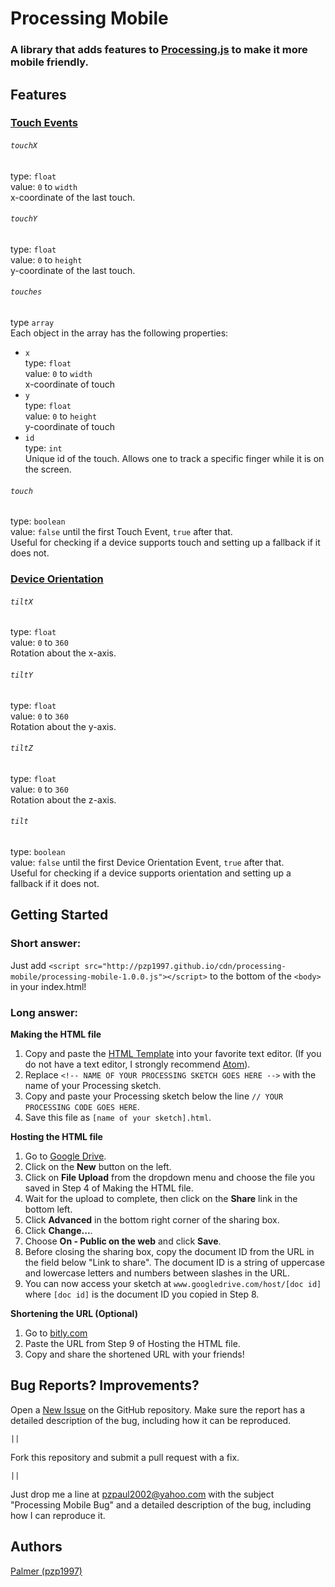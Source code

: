# Processing Mobile
### A library that adds features to [Processing.js](http://processingjs.org) to make it more mobile friendly.

## Features

### [Touch Events](https://developer.mozilla.org/en-US/docs/Web/API/Touch_events)

###### ``touchX``
type: ``float``<br>
value: ``0`` to ``width``<br>
x-coordinate of the last touch.

###### ``touchY``
type: ``float``<br>
value: ``0`` to ``height``<br>
y-coordinate of the last touch.

###### ``touches``
type ``array``<br>
Each object in the array has the following properties:<br>
 - ``x``<br>
    type: ``float``<br>
    value: ``0`` to ``width``<br>
    x-coordinate of touch<br>
 - ``y``<br>
    type: ``float``<br>
    value: ``0`` to ``height``<br>
    y-coordinate of touch<br>
 - ``id``<br>
    type: ``int``<br>
    Unique id of the touch. Allows one to track a specific finger while it is on the screen.

###### ``touch``
type: ``boolean``<br>
value: ``false`` until the first Touch Event, ``true`` after that.<br>
Useful for checking if a device supports touch and setting up a fallback if it does not.

### [Device Orientation](https://developer.mozilla.org/en-US/docs/Web/API/Detecting_device_orientation)

###### ``tiltX``
type: ``float``<br>
value: ``0`` to ``360``<br>
Rotation about the x-axis.

###### ``tiltY``
type: ``float``<br>
value: ``0`` to ``360``<br>
Rotation about the y-axis.

###### ``tiltZ``
type: ``float``<br>
value: ``0`` to ``360``<br>
Rotation about the z-axis.

###### ``tilt``
type: ``boolean``<br>
value: ``false`` until the first Device Orientation Event, ``true`` after that.<br>
Useful for checking if a device supports orientation and setting up a fallback if it does not.

## Getting Started

### Short answer:
Just add ``<script src="http://pzp1997.github.io/cdn/processing-mobile/processing-mobile-1.0.0.js"></script>`` to the bottom of the ``<body>`` in your index.html!

### Long answer:
**Making the HTML file**
1. Copy and paste the [HTML Template](https://gist.github.com/pzp1997/958e15fe7bf048de0b10) into your favorite text editor. (If you do not have a text editor, I strongly recommend [Atom](https://atom.io)).
2. Replace ``<!-- NAME OF YOUR PROCESSING SKETCH GOES HERE -->`` with the name of your Processing sketch.
3. Copy and paste your Processing sketch below the line ``// YOUR PROCESSING CODE GOES HERE``.
4. Save this file as ``[name of your sketch].html``.

**Hosting the HTML file**
1. Go to [Google Drive](https://drive.google.com).
2. Click on the **New** button on the left.
3. Click on **File Upload** from the dropdown menu and choose the file you saved in Step 4 of Making the HTML file.
4. Wait for the upload to complete, then click on the **Share** link in the bottom left.
5. Click **Advanced** in the bottom right corner of the sharing box.
6. Click **Change...**.
7. Choose **On - Public on the web** and click **Save**.
8. Before closing the sharing box, copy the document ID from the URL in the field below "Link to share". The document ID is a string of uppercase and lowercase letters and numbers between slashes in the URL.
9. You can now access your sketch at ``www.googledrive.com/host/[doc id]`` where ``[doc id]`` is the document ID you copied in Step 8.

**Shortening the URL (Optional)**
1. Go to [bitly.com](https://bitly.com)
2. Paste the URL from Step 9 of Hosting the HTML file.
3. Copy and share the shortened URL with your friends!

## Bug Reports? Improvements?

Open a [New Issue](https://github.com/pzp1997/ProcessingJS-Touch/issues/new) on the GitHub repository. Make sure the report has a detailed description of the bug, including how it can be reproduced.

``||``

Fork this repository and submit a pull request with a fix.

``||``

Just drop me a line at [pzpaul2002@yahoo.com](mailto:pzpaul2002@yahoo.com?subject=Processing%20Mobile%20Bug) with the subject "Processing Mobile Bug" and a detailed description of the bug, including how I can reproduce it.


## Authors
[Palmer (pzp1997)](https://github.com/pzp1997)
